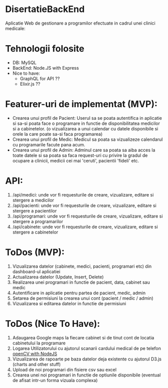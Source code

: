 # DisertatieBackEnd

Aplicatie Web de gestionare a programilor efectuate in cadrul unei clinici medicale:

# Tehnologii folosite
  - DB: MySQL
  - BackEnd: Node.JS with Express
  - Nice to have: 
    - GraphQL for API ??
    - Elixir.js ??
    
# Featurer-uri de implementat (MVP):
  - Crearea unui profil de Pacient: Userul sa se poata autentifica in aplicatie si sa-si poata face o programare in functie de disponibilitatea medicilor si a cabinetelor. (o vizualizarea a unui calendar cu datele disponibile si orele la care poate sa-si faca programarea)
- Crearea unui profil de Medic: Medicul sa poata sa vizualizeze calendarul cu programarile facute pana acum.
- Crearea unui profil de Admin: Adminul care sa poata sa aiba acces la toate datele si sa poata sa faca request-uri cu privire la gradul de ocupare a clinicii, medicii cei mai 'ceruti', pacientii 'fideli' etc.

# API:
1. /api/medici: unde vor fi requesturile de creare, vizualizare, editare si stergere a medicilor
2. /api/pacienti: unde vor fi requesturile de creare, vizualizare, editare si stergere a pacientilor
3. /api/programari: unde vor fi requesturile de creare, vizualizare, editare si stergere a programarilor
4. /api/cabinete: unde vor fi requesturile de creare, vizualizare, editare si stergere a cabinetelor

# ToDos (MVP):
1. Vizualizarea datelor (cabinete, medici, pacienti, programari etc) din dashboard-ul aplicatiei
2. Actualizarea datelor (Update, Insert, Delete)
3. Realizarea unei programari in functie de pacient, data, cabinet sau medic
4. Autentificare in aplicatie pentru partea de pacient, medic, admin
5. Setarea de permisiuni la crearea unui cont (pacient / medic / admin)
6. Vizualizarea si editarea datelor in functie de permisiuni

# ToDos (Nice To Have):
1. Adaugarea Google maps la fiecare cabinet si de tinut cont de locatia cabinetului la programare
2. Logarea Utilizatorului cu ajutorul scanarii cardului medical de pe telefon [openCV with NodeJS](https://www.npmjs.com/package/opencv4nodejs)
3. Vizualizarea de rapoarte pe baza datelor deja existente cu ajutorul D3.js (charts and other stuff) 
4. Upload de noi programari din fisiere csv sau excel
5. Crearea unei noi programari in functie de optiunile disponibile (eventual de afisat intr-un forma vizuala complexa)
